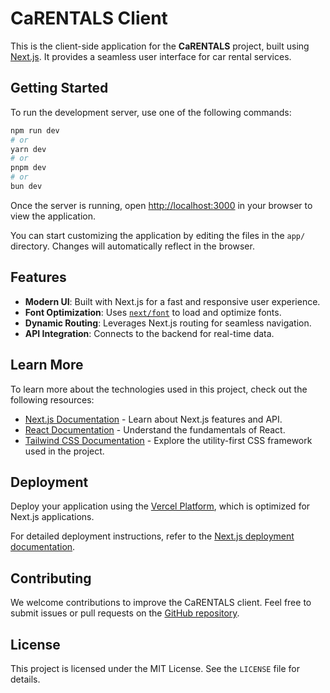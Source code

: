 # CaRENTALS Client

This is the client-side application for the **CaRENTALS** project, built using [Next.js](https://nextjs.org). It provides a seamless user interface for car rental services.

## Getting Started

To run the development server, use one of the following commands:

```bash
npm run dev
# or
yarn dev
# or
pnpm dev
# or
bun dev
```

Once the server is running, open [http://localhost:3000](http://localhost:3000) in your browser to view the application.

You can start customizing the application by editing the files in the `app/` directory. Changes will automatically reflect in the browser.

## Features

- **Modern UI**: Built with Next.js for a fast and responsive user experience.
- **Font Optimization**: Uses [`next/font`](https://nextjs.org/docs/app/building-your-application/optimizing/fonts) to load and optimize fonts.
- **Dynamic Routing**: Leverages Next.js routing for seamless navigation.
- **API Integration**: Connects to the backend for real-time data.

## Learn More

To learn more about the technologies used in this project, check out the following resources:

- [Next.js Documentation](https://nextjs.org/docs) - Learn about Next.js features and API.
- [React Documentation](https://reactjs.org/docs/getting-started.html) - Understand the fundamentals of React.
- [Tailwind CSS Documentation](https://tailwindcss.com/docs) - Explore the utility-first CSS framework used in the project.

## Deployment

Deploy your application using the [Vercel Platform](https://vercel.com/new?utm_medium=default-template&filter=next.js&utm_source=create-next-app&utm_campaign=create-next-app-readme), which is optimized for Next.js applications.

For detailed deployment instructions, refer to the [Next.js deployment documentation](https://nextjs.org/docs/app/building-your-application/deploying).

## Contributing

We welcome contributions to improve the CaRENTALS client. Feel free to submit issues or pull requests on the [GitHub repository](https://github.com/your-repo-link).

## License

This project is licensed under the MIT License. See the `LICENSE` file for details.
